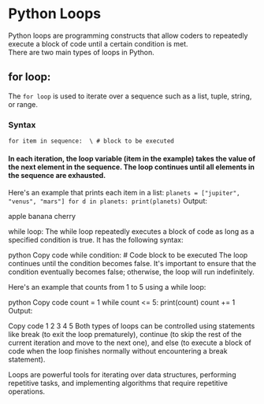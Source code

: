 # Python Loops
Python loops are programming constructs that allow coders to repeatedly execute a block of code until a certain condition is met. <br>
There are two main types of loops in Python.


## for loop:
The ` for loop ` is used to iterate over a sequence such as a list, tuple, string, or range. 

### Syntax
`
for item in sequence:  \
    # block to be executed
`  

#### In each iteration, the loop variable (item in the example) takes the value of the next element in the sequence. The loop continues until all elements in the sequence are exhausted.

Here's an example that prints each item in a list:
`
planets = ["jupiter", "venus", "mars"]
for d in planets:
    print(planets)
`
Output:

apple
banana
cherry

while loop:
The while loop repeatedly executes a block of code as long as a specified condition is true. It has the following syntax:

python
Copy code
while condition:
    # Code block to be executed
The loop continues until the condition becomes false. It's important to ensure that the condition eventually becomes false; otherwise, the loop will run indefinitely.

Here's an example that counts from 1 to 5 using a while loop:

python
Copy code
count = 1
while count <= 5:
    print(count)
    count += 1
Output:

Copy code
1
2
3
4
5
Both types of loops can be controlled using statements like break (to exit the loop prematurely), continue (to skip the rest of the current iteration and move to the next one), and else (to execute a block of code when the loop finishes normally without encountering a break statement).

Loops are powerful tools for iterating over data structures, performing repetitive tasks, and implementing algorithms that require repetitive operations.
